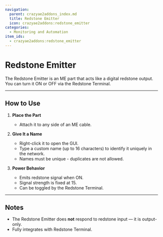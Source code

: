 ```yaml
---
navigation:
  parent: crazyae2addons_index.md
  title: Redstone Emitter
  icon: crazyae2addons:redstone_emitter
categories:
  - Monitoring and Automation
item_ids:
  - crazyae2addons:redstone_emitter
---
```


# Redstone Emitter

The Redstone Emitter is an ME part that acts like a digital redstone output. You can turn it ON or OFF via the Redstone Terminal.

---

## How to Use

1. **Place the Part**
    - Attach it to any side of an ME cable.

2. **Give It a Name**
    - Right-click it to open the GUI.
    - Type a custom name (up to 16 characters) to identify it uniquely in the network.
    - Names must be unique - duplicates are not allowed.

3. **Power Behavior**
    - Emits redstone signal when ON.
    - Signal strength is fixed at 15.
    - Can be toggled by the Redstone Terminal.

---

## Notes

- The Redstone Emitter does **not** respond to redstone input — it is output-only.
- Fully integrates with Redstone Terminal.